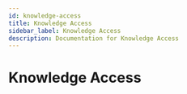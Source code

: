 ```yaml
---
id: knowledge-access
title: Knowledge Access
sidebar_label: Knowledge Access
description: Documentation for Knowledge Access
---
```


# Knowledge Access
